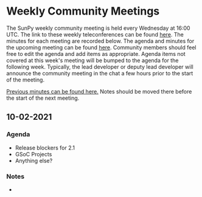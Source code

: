 # Weekly Community Meetings

The SunPy weekly community meeting is held every Wednesday at 16:00 UTC. The link to these weekly teleconferences can be found [here](https://sunpy.org/jitsi). The minutes for each meeting are recorded below. The agenda and minutes for the upcoming meeting can be found [here](https://demo.codimd.org/GAEnxycXQcCQLrAFN7ie8A). Community members should feel free to edit the agenda and add items as appropriate. Agenda items not covered at this week's meeting will be bumped to the agenda for the following week. Typically, the lead developer or deputy lead developer will announce the community meeting in the chat a few hours prior to the start of the meeting.

[Previous minutes can be found here.](./Home%3A-Weekly-Community-Meetings-Archive)
Notes should be moved there before the start of the next meeting.

## 10-02-2021

### Agenda

* Release blockers for 2.1
* GSoC Projects
* Anything else?

### Notes

*